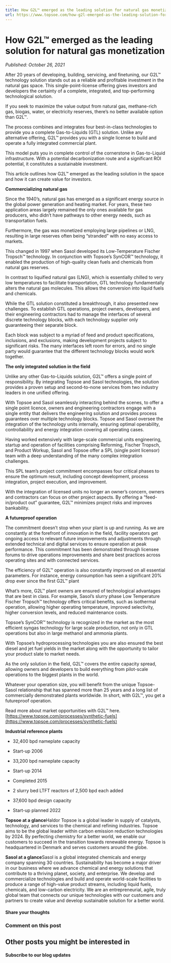 ```yaml
---
title: How G2L™ emerged as the leading solution for natural gas monetization
url: https://www.topsoe.com/how-g2l-emerged-as-the-leading-solution-for-natural-gas-monetization#main-content
---
```


# How G2L™ emerged as the leading solution for natural gas monetization

*Published: October 26, 2021*

After 20 years of developing, building, servicing, and finetuning, our G2L™ technology solution stands out as a reliable and profitable investment in the natural gas space. This single-point-license offering gives investors and developers the certainty of a complete, integrated, and top-performing technological solution.

If you seek to maximize the value output from natural gas, methane-rich gas, biogas, water, or electricity reserves, there’s no better available option than G2L™.

The process combines and integrates four best-in-class technologies to provide you a complete Gas-to-Liquids (GTL) solution. Unlike any alternative offering, G2L™ provides you with a single license to build and operate a fully integrated commercial plant.

This model puts you in complete control of the cornerstone in Gas-to-Liquid infrastructure. With a potential decarbonization route and a significant ROI potential, it constitutes a sustainable investment.

This article outlines how G2L™ emerged as the leading solution in the space and how it can create value for investors.

**Commercializing natural gas**

Since the 1940’s, natural gas has emerged as a significant energy source in the global power generation and heating market. For years, these two application areas largely remained the only ones available for gas producers, who didn’t have pathways to other energy needs, such as transportation fuels.

Furthermore, the gas was monetized employing large pipelines or LNG, resulting in large reserves often being “stranded” with no easy access to markets.

This changed in 1997 when Sasol developed its Low-Temperature Fischer Tropsch™ technology. In conjunction with Topsoe’s SynCOR™ technology, it enabled the production of high-quality clean fuels and chemicals from natural gas reserves.

In contrast to liquified natural gas (LNG), which is essentially chilled to very low temperatures to facilitate transportation, GTL technology fundamentally alters the natural gas molecules. This allows the conversion into liquid fuels and chemicals.

While the GTL solution constituted a breakthrough, it also presented new challenges. To establish GTL operations, project owners, developers, and their engineering contractors had to manage the interfaces of several discrete technology blocks, with each technology supplier only guaranteeing their separate block.

Each block was subject to a myriad of feed and product specifications, inclusions, and exclusions, making development projects subject to significant risks. The many interfaces left room for errors, and no single party would guarantee that the different technology blocks would work together.

**The only integrated solution in the field**

Unlike any other Gas-to-Liquids solution, G2L™ offers a single point of responsibility. By integrating Topsoe and Sasol technologies, the solution provides a proven setup and second-to-none services from two industry leaders in one unified offering.

With Topsoe and Sasol seamlessly interacting behind the scenes, to offer a single point licence, owners and engineering contractors engage with a single entity that delivers the engineering solution and provides process guarantees over multiple technology blocks. Topsoe and Sasol oversee the integration of the technology units internally, ensuring optimal operability, controllability and energy integration covering all operating cases.

Having worked extensively with large-scale commercial units engineering, startup and operation of facilities comprising Reforming, Fischer Tropsch, and Product Workup, Sasol and Topsoe offer a SPL (single point licensor) team with a deep understanding of the many complex integration challenges.

This SPL team’s project commitment encompasses four critical phases to ensure the optimum result, including concept development, process integration, project execution, and improvement.

With the integration of licensed units no longer an owner’s concern, owners and contractors can focus on other project aspects. By offering a “feed-in/product out” guarantee, G2L™ minimizes project risks and improves bankability.

**A futureproof operation**

The commitment doesn’t stop when your plant is up and running. As we are constantly at the forefront of innovation in the field, facility operators get ongoing access to relevant future improvements and adjustments through extended technical and digital services to ensure operation at peak performance. This commitment has been demonstrated through licensee forums to drive operations improvements and share best practices across operating sites and with connected services.

The efficiency of G2L™ operation is also constantly improved on all essential parameters. For instance, energy consumption has seen a significant 20% drop ever since the first G2L™ plant

What’s more, G2L™ plant owners are ensured of technological advantages that are best in class. For example, Sasol’s slurry phase Low Temperature Fischer Tropsch™ technology offers critical benefits, such as isothermal operation, allowing higher operating temperature, improved selectivity, higher conversion levels, and reduced maintenance costs.

Topsoe’s SynCOR™ technology is recognized in the market as the most efficient syngas technology for large scale production, not only in GTL operations but also in large methanol and ammonia plants.

With Topsoe’s hydroprocessing technologies you are also ensured the best diesel and jet fuel yields in the market along with the opportunity to tailor your product slate to market needs.

As the only solution in the field, G2L™ covers the entire capacity spread, allowing owners and developers to build everything from pilot-scale operations to the biggest plants in the world.

Whatever your operation size, you will benefit from the unique Topsoe-Sasol relationship that has spanned more than 25 years and a long list of commercially demonstrated plants worldwide. In short, with G2L™, you get a futureproof operation.

Read more about market opportunities with G2L™ here.[https://www.topsoe.com/processes/synthetic-fuels](https://www.topsoe.com/processes/synthetic-fuels)

**Industrial reference plants**

- 32,400 bpd nameplate capacity
- Start-up 2006

- 33,200 bpd nameplate capacity
- Start-up 2014

- Completed 2015
- 2 slurry bed LTFT reactors of 2,500 bpd each added

- 37,600 bpd design capacity
- Start-up planned 2022

**Topsoe at a glance**Haldor Topsoe is a global leader in supply of catalysts, technology, and services to the chemical and refining industries. Topsoe aims to be the global leader within carbon emission reduction technologies by 2024. By perfecting chemistry for a better world, we enable our customers to succeed in the transition towards renewable energy. Topsoe is headquartered in Denmark and serves customers around the globe.

**Sasol at a glance**Sasol is a global integrated chemicals and energy company spanning 30 countries. Sustainability has become a major driver in our business where we advance chemical and energy solutions that contribute to a thriving planet, society, and enterprise. We develop and commercialize technologies and build and operate world-scale facilities to produce a range of high-value product streams, including liquid fuels, chemicals, and low-carbon electricity. We are an entrepreneurial, agile, truly global team that connects our unique technologies with our customers and partners to create value and develop sustainable solution for a better world.

#### Share your thoughts

### Comment on this post

## Other posts you might be interested in

#### Subscribe to our blog updates
